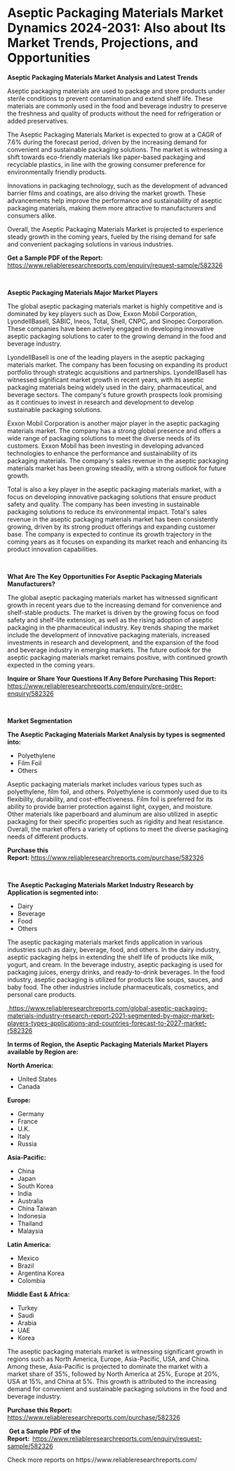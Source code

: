 <p><h1>Aseptic Packaging Materials Market Dynamics 2024-2031: Also about Its Market Trends, Projections, and Opportunities</h1></p><p><strong>Aseptic Packaging Materials Market Analysis and Latest Trends</strong></p>
<p><p>Aseptic packaging materials are used to package and store products under sterile conditions to prevent contamination and extend shelf life. These materials are commonly used in the food and beverage industry to preserve the freshness and quality of products without the need for refrigeration or added preservatives.</p><p>The Aseptic Packaging Materials Market is expected to grow at a CAGR of 7.6% during the forecast period, driven by the increasing demand for convenient and sustainable packaging solutions. The market is witnessing a shift towards eco-friendly materials like paper-based packaging and recyclable plastics, in line with the growing consumer preference for environmentally friendly products.</p><p>Innovations in packaging technology, such as the development of advanced barrier films and coatings, are also driving the market growth. These advancements help improve the performance and sustainability of aseptic packaging materials, making them more attractive to manufacturers and consumers alike.</p><p>Overall, the Aseptic Packaging Materials Market is projected to experience steady growth in the coming years, fueled by the rising demand for safe and convenient packaging solutions in various industries.</p></p>
<p><strong>Get a Sample PDF of the Report:&nbsp;</strong> <a href="https://www.reliableresearchreports.com/enquiry/request-sample/582326">https://www.reliableresearchreports.com/enquiry/request-sample/582326</a></p>
<p>&nbsp;</p>
<p><strong>Aseptic Packaging Materials Major Market Players</strong></p>
<p><p>The global aseptic packaging materials market is highly competitive and is dominated by key players such as Dow, Exxon Mobil Corporation, LyondellBasell, SABIC, Ineos, Total, Shell, CNPC, and Sinopec Corporation. These companies have been actively engaged in developing innovative aseptic packaging solutions to cater to the growing demand in the food and beverage industry.</p><p>LyondellBasell is one of the leading players in the aseptic packaging materials market. The company has been focusing on expanding its product portfolio through strategic acquisitions and partnerships. LyondellBasell has witnessed significant market growth in recent years, with its aseptic packaging materials being widely used in the dairy, pharmaceutical, and beverage sectors. The company's future growth prospects look promising as it continues to invest in research and development to develop sustainable packaging solutions.</p><p>Exxon Mobil Corporation is another major player in the aseptic packaging materials market. The company has a strong global presence and offers a wide range of packaging solutions to meet the diverse needs of its customers. Exxon Mobil has been investing in developing advanced technologies to enhance the performance and sustainability of its packaging materials. The company's sales revenue in the aseptic packaging materials market has been growing steadily, with a strong outlook for future growth.</p><p>Total is also a key player in the aseptic packaging materials market, with a focus on developing innovative packaging solutions that ensure product safety and quality. The company has been investing in sustainable packaging solutions to reduce its environmental impact. Total's sales revenue in the aseptic packaging materials market has been consistently growing, driven by its strong product offerings and expanding customer base. The company is expected to continue its growth trajectory in the coming years as it focuses on expanding its market reach and enhancing its product innovation capabilities.</p></p>
<p>&nbsp;</p>
<p><strong>What Are The Key Opportunities For Aseptic Packaging Materials Manufacturers?</strong></p>
<p><p>The global aseptic packaging materials market has witnessed significant growth in recent years due to the increasing demand for convenience and shelf-stable products. The market is driven by the growing focus on food safety and shelf-life extension, as well as the rising adoption of aseptic packaging in the pharmaceutical industry. Key trends shaping the market include the development of innovative packaging materials, increased investments in research and development, and the expansion of the food and beverage industry in emerging markets. The future outlook for the aseptic packaging materials market remains positive, with continued growth expected in the coming years.</p></p>
<p><strong>Inquire or Share Your Questions If Any Before Purchasing This Report:</strong> <a href="https://www.reliableresearchreports.com/enquiry/pre-order-enquiry/582326">https://www.reliableresearchreports.com/enquiry/pre-order-enquiry/582326</a></p>
<p>&nbsp;</p>
<p><strong>Market Segmentation</strong></p>
<p><strong>The Aseptic Packaging Materials Market Analysis by types is segmented into:</strong></p>
<p><ul><li>Polyethylene</li><li>Film Foil</li><li>Others</li></ul></p>
<p><p>Aseptic packaging materials market includes various types such as polyethylene, film foil, and others. Polyethylene is commonly used due to its flexibility, durability, and cost-effectiveness. Film foil is preferred for its ability to provide barrier protection against light, oxygen, and moisture. Other materials like paperboard and aluminum are also utilized in aseptic packaging for their specific properties such as rigidity and heat resistance. Overall, the market offers a variety of options to meet the diverse packaging needs of different products.</p></p>
<p><strong>Purchase this Report:&nbsp;</strong><a href="https://www.reliableresearchreports.com/purchase/582326">https://www.reliableresearchreports.com/purchase/582326</a></p>
<p>&nbsp;</p>
<p><strong>The Aseptic Packaging Materials Market Industry Research by Application is segmented into:</strong></p>
<p><ul><li>Dairy</li><li>Beverage</li><li>Food</li><li>Others</li></ul></p>
<p><p>The aseptic packaging materials market finds application in various industries such as dairy, beverage, food, and others. In the dairy industry, aseptic packaging helps in extending the shelf life of products like milk, yogurt, and cream. In the beverage industry, aseptic packaging is used for packaging juices, energy drinks, and ready-to-drink beverages. In the food industry, aseptic packaging is utilized for products like soups, sauces, and baby food. The other industries include pharmaceuticals, cosmetics, and personal care products.</p></p>
<p><a href="https://www.reliableresearchreports.com/global-aseptic-packaging-materials-industry-research-report-2021-segmented-by-major-market-players-types-applications-and-countries-forecast-to-2027-market-r582326">&nbsp;https://www.reliableresearchreports.com/global-aseptic-packaging-materials-industry-research-report-2021-segmented-by-major-market-players-types-applications-and-countries-forecast-to-2027-market-r582326</a></p>
<p><strong>In terms of Region, the Aseptic Packaging Materials Market Players available by Region are:</strong></p>
<p>
    <p> <strong> North America: </strong>
        <ul>
            <li>United States</li>
            <li>Canada</li>
        </ul>
        </p> 
    <p> <strong> Europe: </strong>
        <ul>
            <li>Germany</li>
            <li>France</li>
            <li>U.K.</li>
            <li>Italy</li>
            <li>Russia</li>
        </ul>
        </p> 
    <p> <strong> Asia-Pacific: </strong>
        <ul>
            <li>China</li>
            <li>Japan</li>
            <li>South Korea</li>
            <li>India</li>
            <li>Australia</li>
            <li>China Taiwan</li>
            <li>Indonesia</li>
            <li>Thailand</li>
            <li>Malaysia</li>
        </ul>
        </p> 
    <p> <strong> Latin America: </strong>
        <ul>
            <li>Mexico</li>
            <li>Brazil</li>
            <li>Argentina Korea</li>
            <li>Colombia</li>
        </ul>
        </p> 
    <p> <strong> Middle East & Africa: </strong>
        <ul>
            <li>Turkey</li>
            <li>Saudi</li>
            <li>Arabia</li>
            <li>UAE</li>
            <li>Korea</li>
        </ul>
    </p>
    </p>
<p><p>The aseptic packaging materials market is witnessing significant growth in regions such as North America, Europe, Asia-Pacific, USA, and China. Among these, Asia-Pacific is projected to dominate the market with a market share of 35%, followed by North America at 25%, Europe at 20%, USA at 15%, and China at 5%. This growth is attributed to the increasing demand for convenient and sustainable packaging solutions in the food and beverage industry.</p></p>
<p><strong>Purchase this Report: </strong><a href="https://www.reliableresearchreports.com/purchase/582326">https://www.reliableresearchreports.com/purchase/582326</a></p>
<p>&nbsp;<strong>Get a Sample PDF of the Report:&nbsp;&nbsp;</strong><a href="https://www.reliableresearchreports.com/enquiry/request-sample/582326">https://www.reliableresearchreports.com/enquiry/request-sample/582326</a></p>
<p><strong></strong></p>
<p>Check more reports on https://www.reliableresearchreports.com/</p>